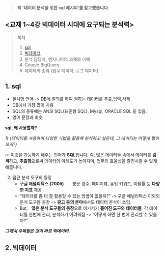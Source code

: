 > **책 '데이터 분석을 위한 sql 레시피'를 참고했습니다.**

## <교재 1~4강 빅데이터 시대에 요구되는 분석력>

>  목차
> 1. [sql](#sql)
> 2. [빅데이터](#빅데이터)
> 3. 분석 담당자, 엔지니어의 과제와 이해
> 4. Google BigQuery
> 5. 데이터의 종류 (업무 데이터, 로그 데이터)

## 1. sql
  * 절차형 언어 -> DB에 질의를 하여 원하는 데이터를 추출,입력,삭제
  * DB에서 가장 많이 사용
  * SQL의 종류에는 ANSI SQL(표준형 SQL), Mysql, ORACLE SQL 등 있음.
  * 영어 문장과 비슷

**sql, 왜 사용할까?** 

 *1) (데이터를 사용하여 다양한 기법을 활용해 분석하고 싶은데,
 그 데이터는 어떻게 뽑아오지?)*

☞ 이것을 가능하게 해주는 언어가 **SQL**입니다.
   즉, 많은 데이터들 속에서 데이터를 **검색**하고, **추출함**으로써
   데이터의 이해도가 높아지며, 업무의 효율성을 증진시킬 수 있게 해줍니다.
 
2) 접근 분석 도구의 등장
   - **구글 애널리틱스 (2005)** &nbsp; &nbsp; &nbsp; 방문 횟수, 페이지뷰, 유입 키워드, 이탈률 등 **다양한 지표** 제공
   - “데이터를 좀 더 잘 활용할 수 있는 방법이 없을까?” -> 구글 애널리틱스 이외의 분석 도구들 등장
-> **광고 등의 분야**에서도 데이터 분석이 쓰임.
   - But, &nbsp; **많은 분석 도구들의 등장**으로 여기저기 **흩어진 도구와 데이터들**.
각 데이터를 한번에 관리, 분석하기 어려워짐 -> “어떻게 하면 한 번에 관리할 수 있을까?”

***그래서 주목받은 것이 바로 빅데이터.***

## 2. 빅데이터



